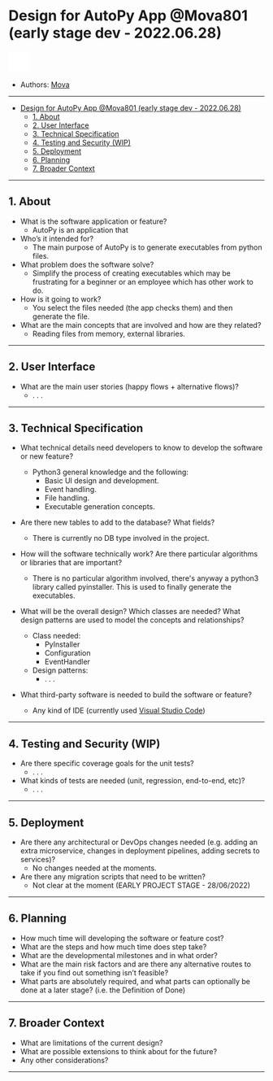 # Design for AutoPy App @Mova801 (early stage dev - 2022.06.28)

[github]: ../app/src/icons/github.png "GitHub link"

!["Author's GitHub"][github]

- Authors: [Mova](https://github.com/Mova801)

___

- [Design for AutoPy App @Mova801 (early stage dev - 2022.06.28)](#design-for-autopy-app-mova801-early-stage-dev---20220628)
  - [1. About](#1-about)
  - [2. User Interface](#2-user-interface)
  - [3. Technical Specification](#3-technical-specification)
  - [4. Testing and Security (WIP)](#4-testing-and-security-wip)
  - [5. Deployment](#5-deployment)
  - [6. Planning](#6-planning)
  - [7. Broader Context](#7-broader-context)

___

## 1. About  

- What is the software application or feature?
  - AutoPy is an application that
- Who’s it intended for?
  - The main purpose of AutoPy is to generate executables from python files.
- What problem does the software solve?
  - Simplify the process of creating executables which may be frustrating for a beginner or an employee which has other work to do.
- How is it going to work?
  - You select the files needed (the app checks them) and then generate the file.
- What are the main concepts that are involved and how are they related?
  - Reading files from memory, external libraries.
  
___

## 2. User Interface

- What are the main user stories (happy flows + alternative flows)?
  - . . .

___

## 3. Technical Specification

- What technical details need developers to know to develop the software or new feature?
  - Python3 general knowledge and the following:
    - Basic UI design and development.
    - Event handling.
    - File handling.
    - Executable generation concepts.
- Are there new tables to add to the database? What fields?
  - There is currently no DB type involved in the project.
- How will the software technically work? Are there particular algorithms or libraries that are important?
  - There is no particular algorithm involved, there's anyway a python3 library called pyinstaller. This is used to finally generate the executables.
  
- What will be the overall design? Which classes are needed? What design patterns are used to
model the concepts and relationships?
  - Class needed:
    - PyInstaller
    - Configuration
    - EventHandler
  - Design patterns:
    - . . .
- What third-party software is needed to build the software or feature?
  - Any kind of IDE (currently used [Visual Studio Code](https://code.visualstudio.com))

___

## 4. Testing and Security (WIP)

- Are there specific coverage goals for the unit tests?
  - . . .
- What kinds of tests are needed (unit, regression, end-to-end, etc)?
  - . . .

___

## 5. Deployment

- Are there any architectural or DevOps changes needed (e.g. adding an extra microservice,
changes in deployment pipelines, adding secrets to services)?
  - No changes needed at the moments.
- Are there any migration scripts that need to be written?
  - Not clear at the moment (EARLY PROJECT STAGE - 28/06/2022)

___

## 6. Planning

- How much time will developing the software or feature cost?
- What are the steps and how much time does step take?
- What are the developmental milestones and in what order?
- What are the main risk factors and are there any alternative routes to take if you find out
something isn’t feasible?
- What parts are absolutely required, and what parts can optionally be done at a later stage? (i.e. the Definition of Done)

___

## 7. Broader Context

- What are limitations of the current design?
- What are possible extensions to think about for the future?
- Any other considerations?

___

